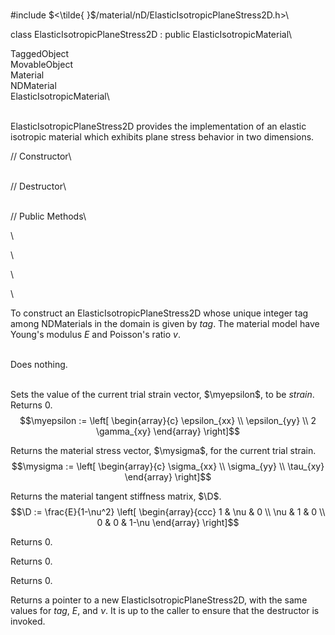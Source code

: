 \
\#include $<\tilde{ }$/material/nD/ElasticIsotropicPlaneStress2D.h$>$\

class ElasticIsotropicPlaneStress2D : public ElasticIsotropicMaterial\

TaggedObject\
MovableObject\
Material\
NDMaterial\
ElasticIsotropicMaterial\

\
ElasticIsotropicPlaneStress2D provides the implementation of an elastic
isotropic material which exhibits plane stress behavior in two
dimensions.

// Constructor\

\
// Destructor\

\
// Public Methods\

\

\

\

\

To construct an ElasticIsotropicPlaneStress2D whose unique integer tag
among NDMaterials in the domain is given by *tag*. The material model
have Young's modulus *E* and Poisson's ratio *v*.

\
Does nothing.

\
Sets the value of the current trial strain vector, $\myepsilon$, to be
*strain*. Returns $0$.
$$\myepsilon := \left[
   \begin{array}{c}
       \epsilon_{xx} \\
       \epsilon_{yy}   \\
       2 \gamma_{xy}   
   \end{array} 
 \right]$$


Returns the material stress vector, $\mysigma$, for the current trial
strain.
$$\mysigma := \left[
   \begin{array}{c}
       \sigma_{xx} \\
       \sigma_{yy}   \\
       \tau_{xy}   
   \end{array} 
 \right]$$


Returns the material tangent stiffness matrix, $\D$.
$$\D := \frac{E}{1-\nu^2} \left[
   \begin{array}{ccc}
         1 & \nu &     0 \\
       \nu &   1 &     0 \\
         0 &   0 & 1-\nu
   \end{array} 
 \right]$$


Returns $0$.

Returns $0$.

Returns $0$.

Returns a pointer to a new ElasticIsotropicPlaneStress2D, with the same
values for *tag*, *E*, and $\nu$. It is up to the caller to ensure that
the destructor is invoked.
